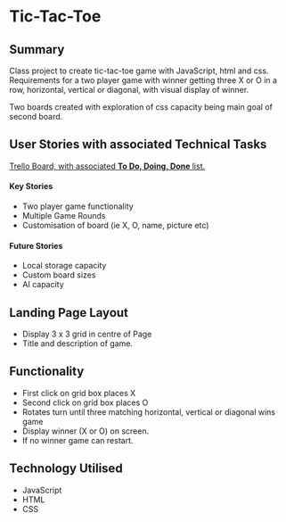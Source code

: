 # Tic-Tac-Toe

## Summary
Class project to create tic-tac-toe game with JavaScript, html and css. Requirements for a two player game with winner getting three X or O in a row, horizontal, vertical or diagonal, with visual display of winner.

Two boards created with exploration of css capacity being main goal of second board.

## User Stories with associated Technical Tasks
[Trello Board, with associated **To Do, Doing, Done** list.](https://trello.com/invite/b/dst9Evfb/13b928acd6e07d32bcd7fadc82953e02/project0tic-tac-toe)

#### Key Stories
* Two player game functionality
* Multiple Game Rounds
* Customisation of board (ie X, O, name, picture etc)

#### Future Stories
* Local storage capacity
* Custom board sizes
* AI capacity

## Landing Page Layout
* Display 3 x 3 grid in centre of Page
* Title and description of game.

## Functionality
* First click on grid box places X
* Second click on grid box places O
* Rotates turn until three matching horizontal, vertical or diagonal  wins game
* Display winner (X or O) on screen.
* If no winner game can restart.

## Technology Utilised
* JavaScript
* HTML
* CSS
